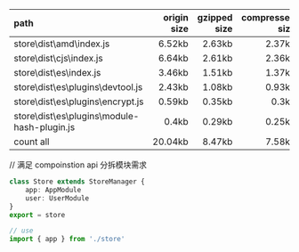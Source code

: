 | path                                        | origin size | gzipped size | compressed size |
| :------------------------------------------ | ----------: | -----------: | --------------: |
| store\dist\amd\index.js                     |      6.52kb |       2.63kb |          2.37kb |
| store\dist\cjs\index.js                     |      6.64kb |       2.61kb |          2.36kb |
| store\dist\es\index.js                      |      3.46kb |       1.51kb |          1.37kb |
| store\dist\es\plugins\devtool.js            |      2.43kb |       1.08kb |          0.93kb |
| store\dist\es\plugins\encrypt.js            |      0.59kb |       0.35kb |           0.3kb |
| store\dist\es\plugins\module-hash-plugin.js |       0.4kb |       0.29kb |          0.25kb |
| count all                                   |     20.04kb |       8.47kb |          7.58kb |

// 满足 compoinstion api 分拆模块需求

```typescript
class Store extends StoreManager {
    app: AppModule
    user: UserModule
}
export = store

// use
import { app } from './store'
```
